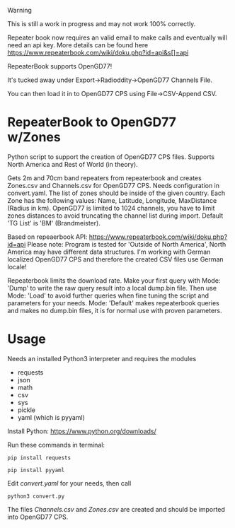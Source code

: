 > [!WARNING]
> This is still a work in progress and may not work 100% correctly.

Repeater book now requires an valid email to make calls and eventually will need an api key. More details can be found here <https://www.repeaterbook.com/wiki/doku.php?id=api&s[]=api>

RepeaterBook supports OpenGD77!

It's tucked away under Export->Radioddity->OpenGD77 Channels File.

You can then load it in to OpenGD77 CPS using File->CSV-Append CSV.

RepeaterBook to OpenGD77 w/Zones
=======
Python script to support the creation of OpenGD77 CPS files. Supports North America and Rest of World (in theory).

Gets 2m and 70cm band repeaters from repeaterbook and creates Zones.csv and Channels.csv for OpenGD77 CPS.
Needs configuration in convert.yaml.
The list of zones should be inside of the given country. Each Zone has the following values:
Name, Latitude, Longitude, MaxDistance (Radius in km). OpenGD77 is limited to 1024 channels, you have to limit zones
distances to avoid truncating the channel list during import.
Default 'TG List' is 'BM' (Brandmeister).

Based on repeaerbook API: <https://www.repeaterbook.com/wiki/doku.php?id=api>
Please note: Program is tested for 'Outside of North America', North America may have different data structures.
I'm working with German localized OpenGD77 CPS and therefore the created CSV files use German locale!

Repeaterbook limits the download rate. Make your first query with Mode: 'Dump' to write the raw query result into
a local dump.bin file. Then use Mode: 'Load' to avoid further queries when fine tuning the script and parameters
for your needs. Mode: 'Default' makes repeaterbook queries and makes no dump.bin files, it is for normal use with
proven parameters. 

Usage
=====
Needs an installed Python3 interpreter and requires the modules
* requests
* json
* math
* csv
* sys
* pickle
* yaml (which is pyyaml)

Install Python: https://www.python.org/downloads/

Run these commands in terminal:

`pip install requests`

`pip install pyyaml`

Edit  _convert.yaml_  for your needs, then call

`python3 convert.py`

The files  _Channels.csv_  and  _Zones.csv_  are created and should be imported into OpenGD77 CPS.
